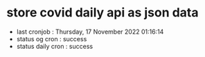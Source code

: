 # store covid daily api as json data

- last cronjob : Thursday, 17 November 2022 01:16:14
- status og cron : success
- status daily cron : success
      
      